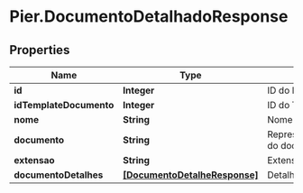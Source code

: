 # Pier.DocumentoDetalhadoResponse

## Properties
Name | Type | Description | Notes
------------ | ------------- | ------------- | -------------
**id** | **Integer** | ID do Documento. | [optional] 
**idTemplateDocumento** | **Integer** | ID do Template de Documento associado. | [optional] 
**nome** | **String** | Nome do Documento. | [optional] 
**documento** | **String** | Representa\u00C3\u00A7\u00C3\u00A3o do documento em Base64. | [optional] 
**extensao** | **String** | Extens\u00C3\u00A3o do Documento. | [optional] 
**documentoDetalhes** | [**[DocumentoDetalheResponse]**](DocumentoDetalheResponse.md) | Detalhamento do documento. | [optional] 



